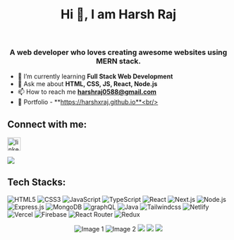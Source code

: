 <h1 align="center">Hi 👋, I am Harsh Raj</h1>
<br>
<h3 align="center">
  A web developer who loves creating awesome websites using MERN stack.
</h3>

- 🌱 I’m currently learning **Full Stack Web Development**<br/>
- 💬 Ask me about
**HTML, CSS, JS, React, Node.js**<br/>
- 📫 How to reach me
**harshraj0588@gmail.com**<br/>
- 📓 Portfolio - **https://harshxraj.github.io**<br/>
## Connect with me:

<p>
   <a href="https://www.linkedin.com/in/harshxraj" target="_blank"
    ><img
      align="center"
      src="https://upload.wikimedia.org/wikipedia/commons/c/ca/LinkedIn_logo_initials.png"
      alt="linkedin"
      height="30"
  /></a>
</p>

<img src="https://komarev.com/ghpvc/?username=harshxraj&label=Profile%20views&color=252525" />

## Tech Stacks:
![HTML5](https://img.shields.io/badge/html5-%23E34F26.svg?style=for-the-badge&logo=html5&logoColor=white)
![CSS3](https://img.shields.io/badge/css3-%231572B6.svg?style=for-the-badge&logo=css3&logoColor=white)
![JavaScript](https://img.shields.io/badge/javascript-%23323330.svg?style=for-the-badge&logo=javascript&logoColor=%23F7DF1E)
![TypeScript](https://img.shields.io/badge/typescript-%23007ACC.svg?style=for-the-badge&logo=typescript&logoColor=white)
![React](https://img.shields.io/badge/react-%2320232a.svg?style=for-the-badge&logo=react&logoColor=%2361DAFB)
![Next.js](https://img.shields.io/badge/Next-black?style=for-the-badge&logo=next.js&logoColor=white)
![Node.js](https://img.shields.io/badge/Node.js-339933?style=for-the-badge&logo=nodedotjs&logoColor=white)
![Express.js](https://img.shields.io/badge/express.js-%23404d59.svg?style=for-the-badge&logo=express&logoColor=%2361DAFB)
![MongoDB](https://img.shields.io/badge/MongoDB-%234ea94b.svg?style=for-the-badge&logo=mongodb&logoColor=white)
![graphQL](https://img.shields.io/badge/-GraphQL-E10098?style=for-the-badge&logo=graphql&logoColor=white)
![Java](https://img.shields.io/badge/java-%23ED8B00.svg?style=for-the-badge&logo=java&logoColor=white)
![Tailwindcss](https://img.shields.io/badge/Tailwind_CSS-38B2AC?style=for-the-badge&logo=tailwind-css&logoColor=white)
![Netlify](https://img.shields.io/badge/netlify-%23000000.svg?style=for-the-badge&logo=netlify&logoColor=#00C7B7)
![Vercel](https://img.shields.io/badge/vercel-%23000000.svg?style=for-the-badge&logo=vercel&logoColor=white)
![Firebase](https://img.shields.io/badge/firebase-%23039BE5.svg?style=for-the-badge&logo=firebase)
![React Router](https://img.shields.io/badge/React_Router-CA4245?style=for-the-badge&logo=react-router&logoColor=white)
![Redux](https://img.shields.io/badge/redux-%23593d88.svg?style=for-the-badge&logo=redux&logoColor=white)

<p align="center">
  <img src="https://github-readme-streak-stats.herokuapp.com/?user=harshxraj&theme=dark&hide_border=true&card_width=496" alt="Image 1" />
  <img src="https://github-readme-stats.vercel.app/api?username=harshxraj&theme=dark&hide_border=true&card_width=496" alt="Image 2" />
  <img src="https://github-readme-stats.vercel.app/api/top-langs/?username=harshxraj&theme=dark&layout=compact&hide_border=true"/>
  <img src="https://github-profile-summary-cards.vercel.app/api/cards/profile-details?username=harshxraj&theme=dark"/>
  <img src="https://github-readme-activity-graph.vercel.app/graph?username=harshxraj&theme=github-compact" />
</p>





<!--
**harshxraj/harshxraj** is a ✨ _special_ ✨ repository because its `README.md` (this file) appears on your GitHub profile.

Here are some ideas to get you started:

- 🔭 I’m currently working on ...
- 🌱 I’m currently learning ...
- 👯 I’m looking to collaborate on ...
- 🤔 I’m looking for help with ...
- 💬 Ask me about ...
- 📫 How to reach me: ...
- 😄 Pronouns: ...
- ⚡ Fun fact: ...
-->
